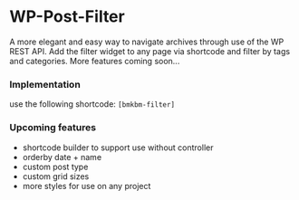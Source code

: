 # WP-Post-Filter
A more elegant and easy way to navigate archives through use of the WP REST API. Add the filter widget to any page via shortcode and filter by tags and categories. More features coming soon...

### Implementation
use the following shortcode:
`[bmkbm-filter]`

### Upcoming features
* shortcode builder to support use without controller
* orderby date + name
* custom post type
* custom grid sizes
* more styles for use on any project
